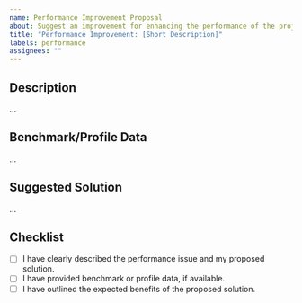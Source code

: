 ```yaml
---
name: Performance Improvement Proposal
about: Suggest an improvement for enhancing the performance of the project
title: "Performance Improvement: [Short Description]"
labels: performance
assignees: ""
---
```


## Description

<!-- A clear and concise description of the performance issue and the proposed improvement. -->

...

## Benchmark/Profile Data

<!-- Provide data or links to benchmarks/profiles showcasing the performance issue, if available. -->

...

## Suggested Solution

<!-- Describe your suggested solution and how it addresses the performance issue. -->

...

## Checklist

- [ ] I have clearly described the performance issue and my proposed solution.
- [ ] I have provided benchmark or profile data, if available.
- [ ] I have outlined the expected benefits of the proposed solution.
